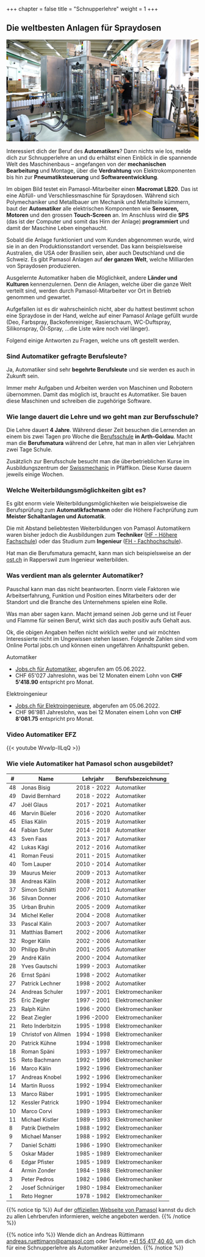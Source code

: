 +++
chapter = false
title = "Schnupperlehre"
weight = 1
+++

## Die weltbesten Anlagen für Spraydosen

![Aerosol Abfüllanlage testen](images/pamasol-employee-tests-machine.de.jpg)

Interessiert dich der Beruf des **Automatikers**? Dann nichts wie los, melde dich zur Schnupperlehre an und du erhältst einen Einblick in die spannende Welt des Maschinenbaus – angefangen von der **mechanischen Bearbeitung** und Montage, über die **Verdrahtung** von Elektrokomponenten bis hin zur **Pneumatiksteuerung** und **Softwareentwicklung**.

Im obigen Bild testet ein Pamasol-Mitarbeiter einen **Macromat LB20**. Das ist eine Abfüll- und Verschliessmaschine für Spraydosen. Während sich Polymechaniker und Metallbauer um Mechanik und Metallteile kümmern, baut der **Automatiker** alle elektrischen Komponenten wie **Sensoren, Motoren** und den grossen **Touch-Screen** an. Im Anschluss wird die **SPS** (das ist der Computer und somit das Hirn der Anlage) **programmiert** und damit der Maschine Leben eingehaucht.

Sobald die Anlage funktioniert und vom Kunden abgenommen wurde, wird sie in an den Produktionsstandort versendet. Das kann beispielsweise Australien, die USA oder Brasilien sein, aber auch Deutschland und die Schweiz. Es gibt Pamasol Anlagen auf **der ganzen Welt**, welche Milliarden von Spraydosen produzieren.

Ausgelernte Automatiker haben die Möglichkeit, andere **Länder und Kulturen** kennenzulernen. Denn die Anlagen, welche über die ganze Welt verteilt sind, werden durch Pamasol-Mitarbeiter vor Ort in Betrieb genommen und gewartet.

Aufgefallen ist es dir wahrscheinlich nicht, aber du hattest bestimmt schon eine Spraydose in der Hand, welche auf einer Pamasol Anlage gefüllt wurde (Deo, Farbspray, Backofenreiniger, Rasierschaum, WC-Duftspray, Silikonspray, Öl-Spray, ...die Liste wäre noch viel länger).

Folgend einige Antworten zu Fragen, welche uns oft gestellt werden.

### Sind Automatiker gefragte Berufsleute?

Ja, Automatiker sind sehr **begehrte Berufsleute** und sie werden es auch in Zukunft sein.

Immer mehr Aufgaben und Arbeiten werden von Maschinen und Robotern übernommen. Damit das möglich ist, braucht es Automatiker. Sie bauen diese Maschinen und schreiben die zugehörige Software.

### Wie lange dauert die Lehre und wo geht man zur Berufsschule?

Die Lehre dauert **4 Jahre**. Während dieser Zeit besuchen die Lernenden an einem bis zwei Tagen pro Woche die [Berufsschule](https://www.bbzg.ch/) **in Arth-Goldau**. Macht man die **Berufsmatura** während der Lehre, hat man in allen vier Lehrjahren zwei Tage Schule.

Zusätzlich zur Berufsschule besucht man die überbetrieblichen Kurse im Ausbildungszentrum der [Swissmechanic](https://sz.swissmechanic.ch/ausbildungszentrum) in Pfäffikon. Diese Kurse dauern jeweils einige Wochen.

### Welche Weiterbildungsmöglichkeiten gibt es?

Es gibt enorm viele Weiterbildungsmöglichkeiten wie beispielsweise die Berufsprüfung zum **Automatikfachmann** oder die Höhere Fachprüfung zum **Meister Schaltanlagen und Automatik**.

Die mit Abstand beliebtesten Weiterbildungen von Pamasol Automatikern waren bisher jedoch die Ausbildungen zum **Techniker** ([HF - Höhere Fachschule](https://www.sbfi.admin.ch/sbfi/de/home/bildung/hbb/hoehere-fachschulen.html)) oder das Studium zum **Ingenieur** ([FH - Fachhochschule](https://www.sbfi.admin.ch/sbfi/de/home/hs/hochschulen/kantonale-hochschulen/fh-ph/die-fachhochschulen-der-schweiz.html)).

Hat man die Berufsmatura gemacht, kann man sich beispielsweise an der [ost.ch]( https://www.ost.ch/de/) in Rapperswil zum Ingenieur weiterbilden.

### Was verdient man als gelernter Automatiker?

Pauschal kann man das nicht beantworten. Enorm viele Faktoren wie Arbeitserfahrung, Funktion und Position eines Mitarbeiters oder der Standort und die Branche des Unternehmens spielen eine Rolle.

Was man aber sagen kann. Macht jemand seinen Job gerne und ist Feuer und Flamme für seinen Beruf, wirkt sich das auch positiv aufs Gehalt aus.

Ok, die obigen Angaben helfen nicht wirklich weiter und wir möchten Interessierte nicht im Ungewissen stehen lassen. Folgende Zahlen sind vom Online Portal jobs.ch und können einen ungefähren Anhaltspunkt geben.

Automatiker
* [Jobs.ch für Automatiker](https://www.jobs.ch/de/lohn/?canton=ch&term=automatiker), abgerufen am 05.06.2022.
* CHF 65'027 Jahreslohn, was bei 12 Monaten einem Lohn von **CHF 5'418.90** entspricht pro Monat.

Elektroingenieur
* [Jobs.ch für Elektroingenieure](https://www.jobs.ch/de/lohn/?canton=ch&term=elektroingenieur), abgerufen am 05.06.2022.
* CHF 96'981 Jahreslohn, was bei 12 Monaten einem Lohn von **CHF 8'081.75** entspricht pro Monat.

### Video Automatiker EFZ

<div class="shadow">
  {{< youtube WvwIp-llLqQ >}}
</div>

### Wie viele Automatiker hat Pamasol schon ausgebildet?

| #  | Name                | Lehrjahr    | Berufsbezeichnung |
| -- | ------------------- | ----------- | ----------------- |
| 48 | Jonas Bisig         | 2018 - 2022 | Automatiker       |
| 49 | David Bernhard      | 2018 - 2022 | Automatiker       |
| 47 | Joël Glaus          | 2017 - 2021 | Automatiker       |
| 46 | Marvin Büeler       | 2016 - 2020 | Automatiker       |
| 45 | Elias Kälin         | 2015 - 2019 | Automatiker       |
| 44 | Fabian Suter        | 2014 - 2018 | Automatiker       |
| 43 | Sven Faas           | 2013 - 2017 | Automatiker       |
| 42 | Lukas Kägi          | 2012 - 2016 | Automatiker       |
| 41 | Roman Feusi         | 2011 - 2015 | Automatiker       |
| 40 | Tom Lauper          | 2010 - 2014 | Automatiker       |
| 39 | Maurus Meier        | 2009 - 2013 | Automatiker       |
| 38 | Andreas Kälin       | 2008 - 2012 | Automatiker       |
| 37 | Simon Schätti       | 2007 - 2011 | Automatiker       |
| 36 | Silvan Donner       | 2006 - 2010 | Automatiker       |
| 35 | Urban Bruhin        | 2005 - 2009 | Automatiker       |
| 34 | Michel Keller       | 2004 - 2008 | Automatiker       |
| 33 | Pascal Kälin        | 2003 - 2007 | Automatiker       |
| 31 | Matthias Bamert     | 2002 - 2006 | Automatiker       |
| 32 | Roger Kälin         | 2002 - 2006 | Automatiker       |
| 30 | Philipp Bruhin      | 2001 - 2005 | Automatiker       |
| 29 | André Kälin         | 2000 - 2004 | Automatiker       |
| 28 | Yves Gautschi       | 1999 - 2003 | Automatiker       |
| 26 | Ernst Späni         | 1998 - 2002 | Automatiker       |
| 27 | Patrick Lechner     | 1998 - 2002 | Automatiker       |
| 24 | Andreas Schuler     | 1997 - 2001 | Elektromechaniker |
| 25 | Eric Ziegler        | 1997 - 2001 | Elektromechaniker |
| 23 | Ralph Kühn          | 1996 - 2000 | Elektromechaniker |
| 22 | Beat Ziegler        | 1996  -2000 | Elektromechaniker |
| 21 | Reto Inderbitzin    | 1995 - 1998 | Elektromechaniker |
| 19 | Christof von Allmen | 1994 - 1998 | Elektromechaniker |
| 20 | Patrick Kühne       | 1994 - 1998 | Elektromechaniker |
| 18 | Roman Späni         | 1993 - 1997 | Elektromechaniker |
| 15 | Reto Bachmann       | 1992 - 1996 | Elektromechaniker |
| 16 | Marco Kälin         | 1992 - 1996 | Elektromechaniker |
| 17 | Andreas Knobel      | 1992 - 1996 | Elektromechaniker |
| 14 | Martin Ruoss        | 1992 - 1994 | Elektromechaniker |
| 13 | Marco Räber         | 1991 - 1995 | Elektromechaniker |
| 12 | Kessler Patrick     | 1990 - 1994 | Elektromechaniker |
| 10 | Marco Corvi         | 1989 - 1993 | Elektromechaniker |
| 11 | Michael Kistler     | 1989 - 1993 | Elektromechaniker |
| 8  | Patrik Diethelm     | 1988 - 1992 | Elektromechaniker |
| 9  | Michael Manser      | 1988 - 1992 | Elektromechaniker |
| 7  | Daniel Schätti      | 1986 - 1990 | Elektromechaniker |
| 5  | Oskar Mäder         | 1985 - 1989 | Elektromechaniker |
| 6  | Edgar Pfister       | 1985 - 1989 | Elektromechaniker |
| 4  | Armin Zonder        | 1984 - 1988 | Elektromechaniker |
| 3  | Peter Pedros        | 1982 - 1986 | Elektromechaniker |
| 2  | Josef Schnüriger    | 1980 - 1984 | Elektromechaniker |
| 1  | Reto Hegner         | 1978 - 1982 | Elektromechaniker |

{{% notice tip %}}
Auf der [offiziellen Webseite von Pamasol](https://www.pamasol.com/de/wer-wir-sind#lehrstellen#panel2084) kannst du dich zu allen Lehrberufen informieren, welche angeboten werden.
{{% /notice %}}

{{% notice info %}}
Wende dich an Andreas Rüttimann [andreas.ruettimann@pamasol.com](andreas.ruettimann@pamasol.com) oder Telefon [+41 55 417 40 40](tel:+41554174040), um dich für eine Schnupperlehre als Automatiker anzumelden.
{{% /notice %}}
